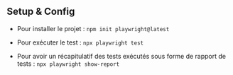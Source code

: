 

## Setup & Config

- Pour installer le projet :
`npm init playwright@latest`

- Pour exécuter le test : 
`npx playwright test`

- Pour avoir un récapitulatif des tests exécutés sous forme de rapport de tests :
`npx playwright show-report`

